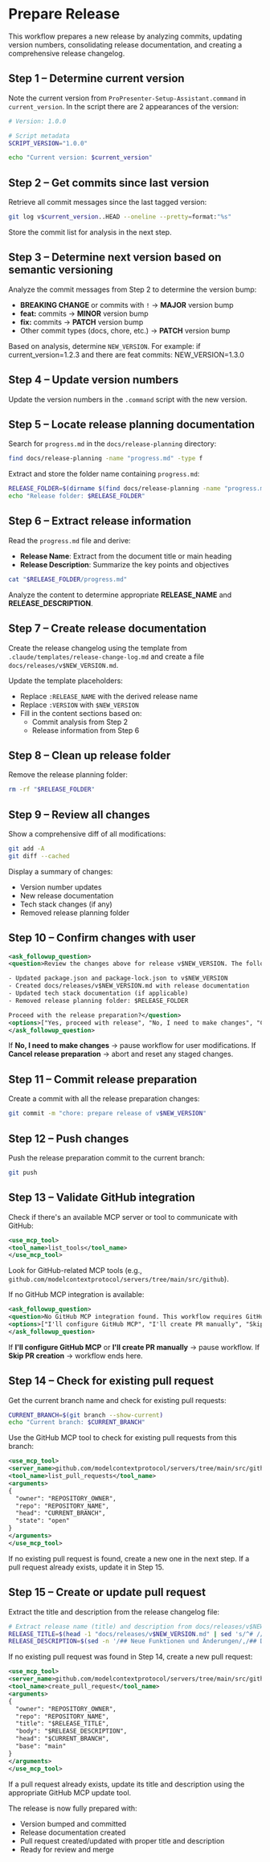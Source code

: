 # Prepare Release

This workflow prepares a new release by analyzing commits, updating version numbers, consolidating release documentation, and creating a comprehensive release changelog.

## Step 1 – Determine current version

Note the current version from `ProPresenter-Setup-Assistant.command` in `current_version`.
In the script there are 2 appearances of the version:

```bash
# Version: 1.0.0

# Script metadata
SCRIPT_VERSION="1.0.0"
```

```bash
echo "Current version: $current_version"
```

## Step 2 – Get commits since last version

Retrieve all commit messages since the last tagged version:

```bash
git log v$current_version..HEAD --oneline --pretty=format:"%s"
```

Store the commit list for analysis in the next step.

## Step 3 – Determine next version based on semantic versioning

Analyze the commit messages from Step 2 to determine the version bump:

- **BREAKING CHANGE** or commits with `!` → **MAJOR** version bump
- **feat:** commits → **MINOR** version bump
- **fix:** commits → **PATCH** version bump
- Other commit types (docs, chore, etc.) → **PATCH** version bump

Based on analysis, determine `NEW_VERSION`.
For example: if current_version=1.2.3 and there are feat commits:
NEW_VERSION=1.3.0

## Step 4 – Update version numbers

Update the version numbers in the `.command` script with the new version.

## Step 5 – Locate release planning documentation

Search for `progress.md` in the `docs/release-planning` directory:

```bash
find docs/release-planning -name "progress.md" -type f
```

Extract and store the folder name containing `progress.md`:

```bash
RELEASE_FOLDER=$(dirname $(find docs/release-planning -name "progress.md" -type f))
echo "Release folder: $RELEASE_FOLDER"
```

## Step 6 – Extract release information

Read the `progress.md` file and derive:

- **Release Name**: Extract from the document title or main heading
- **Release Description**: Summarize the key points and objectives

```bash
cat "$RELEASE_FOLDER/progress.md"
```

Analyze the content to determine appropriate **RELEASE_NAME** and **RELEASE_DESCRIPTION**.

## Step 7 – Create release documentation

Create the release changelog using the template from `.claude/templates/release-change-log.md` and create a file `docs/releases/v$NEW_VERSION.md`.

Update the template placeholders:

- Replace `:RELEASE_NAME` with the derived release name
- Replace `:VERSION` with `$NEW_VERSION`
- Fill in the content sections based on:
  - Commit analysis from Step 2
  - Release information from Step 6

## Step 8 – Clean up release folder

Remove the release planning folder:

```bash
rm -rf "$RELEASE_FOLDER"
```

## Step 9 – Review all changes

Show a comprehensive diff of all modifications:

```bash
git add -A
git diff --cached
```

Display a summary of changes:

- Version number updates
- New release documentation
- Tech stack changes (if any)
- Removed release planning folder

## Step 10 – Confirm changes with user

```xml
<ask_followup_question>
<question>Review the changes above for release v$NEW_VERSION. The following will be included:

- Updated package.json and package-lock.json to v$NEW_VERSION
- Created docs/releases/v$NEW_VERSION.md with release documentation
- Updated tech stack documentation (if applicable)
- Removed release planning folder: $RELEASE_FOLDER

Proceed with the release preparation?</question>
<options>["Yes, proceed with release", "No, I need to make changes", "Cancel release preparation"]</options>
</ask_followup_question>
```

If **No, I need to make changes** → pause workflow for user modifications.
If **Cancel release preparation** → abort and reset any staged changes.

## Step 11 – Commit release preparation

Create a commit with all the release preparation changes:

```bash
git commit -m "chore: prepare release of v$NEW_VERSION"
```

## Step 12 – Push changes

Push the release preparation commit to the current branch:

```bash
git push
```

## Step 13 – Validate GitHub integration

Check if there's an available MCP server or tool to communicate with GitHub:

```xml
<use_mcp_tool>
<tool_name>list_tools</tool_name>
</use_mcp_tool>
```

Look for GitHub-related MCP tools (e.g., `github.com/modelcontextprotocol/servers/tree/main/src/github`).

If no GitHub MCP integration is available:

```xml
<ask_followup_question>
<question>No GitHub MCP integration found. This workflow requires GitHub API access to create pull requests. Please configure a GitHub MCP server or create the pull request manually.</question>
<options>["I'll configure GitHub MCP", "I'll create PR manually", "Skip PR creation"]</options>
</ask_followup_question>
```

If **I'll configure GitHub MCP** or **I'll create PR manually** → pause workflow.
If **Skip PR creation** → workflow ends here.

## Step 14 – Check for existing pull request

Get the current branch name and check for existing pull requests:

```bash
CURRENT_BRANCH=$(git branch --show-current)
echo "Current branch: $CURRENT_BRANCH"
```

Use the GitHub MCP tool to check for existing pull requests from this branch:

```xml
<use_mcp_tool>
<server_name>github.com/modelcontextprotocol/servers/tree/main/src/github</server_name>
<tool_name>list_pull_requests</tool_name>
<arguments>
{
  "owner": "REPOSITORY_OWNER",
  "repo": "REPOSITORY_NAME",
  "head": "CURRENT_BRANCH",
  "state": "open"
}
</arguments>
</use_mcp_tool>
```

If no existing pull request is found, create a new one in the next step.
If a pull request already exists, update it in Step 15.

## Step 15 – Create or update pull request

Extract the title and description from the release changelog file:

```bash
# Extract release name (title) and description from docs/releases/v$NEW_VERSION.md
RELEASE_TITLE=$(head -1 "docs/releases/v$NEW_VERSION.md" | sed 's/^# //')
RELEASE_DESCRIPTION=$(sed -n '/## Neue Funktionen und Änderungen/,/## Detaillierte Änderungen/p' "docs/releases/v$NEW_VERSION.md" | head -n -1 | tail -n +2)
```

If no existing pull request was found in Step 14, create a new pull request:

```xml
<use_mcp_tool>
<server_name>github.com/modelcontextprotocol/servers/tree/main/src/github</server_name>
<tool_name>create_pull_request</tool_name>
<arguments>
{
  "owner": "REPOSITORY_OWNER",
  "repo": "REPOSITORY_NAME",
  "title": "$RELEASE_TITLE",
  "body": "$RELEASE_DESCRIPTION",
  "head": "$CURRENT_BRANCH",
  "base": "main"
}
</arguments>
</use_mcp_tool>
```

If a pull request already exists, update its title and description using the appropriate GitHub MCP update tool.

The release is now fully prepared with:

- Version bumped and committed
- Release documentation created
- Pull request created/updated with proper title and description
- Ready for review and merge
